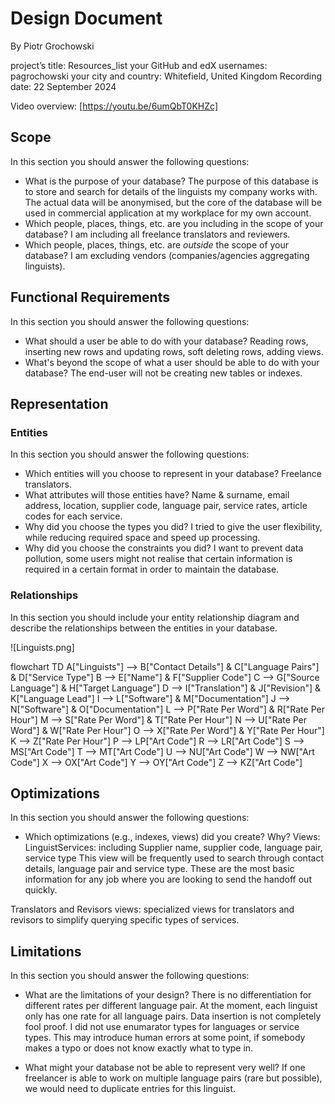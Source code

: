 # Design Document

By Piotr Grochowski 

project’s title: Resources_list
your GitHub and edX usernames: pagrochowski
your city and country: Whitefield, United Kingdom
Recording date: 22 September 2024

Video overview: [https://youtu.be/6umQbT0KHZc]

## Scope

In this section you should answer the following questions:

* What is the purpose of your database?
The purpose of this database is to store and search for details of the linguists my company works with.
The actual data will be anonymised, but the core of the database will be used in commercial application at my workplace for my own account.
* Which people, places, things, etc. are you including in the scope of your database?
I am including all freelance translators and reviewers.
* Which people, places, things, etc. are *outside* the scope of your database?
I am excluding vendors (companies/agencies aggregating linguists).


## Functional Requirements

In this section you should answer the following questions:

* What should a user be able to do with your database?
Reading rows, inserting new rows and updating rows, soft deleting rows, adding views. 
* What's beyond the scope of what a user should be able to do with your database?
The end-user will not be creating new tables or indexes. 

## Representation

### Entities

In this section you should answer the following questions:

* Which entities will you choose to represent in your database?
Freelance translators. 
* What attributes will those entities have?
Name & surname, email address, location, supplier code, language pair, service rates, article codes for each service. 
* Why did you choose the types you did?
I tried to give the user flexibility, while reducing required space and speed up processing. 
* Why did you choose the constraints you did?
I want to prevent data pollution, some users might not realise that certain information is required in a certain format in order to maintain the database. 

### Relationships

In this section you should include your entity relationship diagram and describe the relationships between the entities in your database.

![Linguists.png]

flowchart TD
    A["Linguists"] --> B["Contact Details"] & C["Language Pairs"] & D["Service Type"]
    B --> E["Name"] & F["Supplier Code"]
    C --> G["Source Language"] & H["Target Language"]
    D --> I["Translation"] & J["Revision"] & K["Language Lead"]
    I --> L["Software"] & M["Documentation"]
    J --> N["Software"] & O["Documentation"]
    L --> P["Rate Per Word"] & R["Rate Per Hour"]
    M --> S["Rate Per Word"] & T["Rate Per Hour"]
    N --> U["Rate Per Word"] & W["Rate Per Hour"]
    O --> X["Rate Per Word"] & Y["Rate Per Hour"]
    K --> Z["Rate Per Hour"]
    P --> LP["Art Code"]
    R --> LR["Art Code"]
    S --> MS["Art Code"]
    T --> MT["Art Code"]
    U --> NU["Art Code"]
    W --> NW["Art Code"]
    X --> OX["Art Code"]
    Y --> OY["Art Code"]
    Z --> KZ["Art Code"]


## Optimizations

In this section you should answer the following questions:

* Which optimizations (e.g., indexes, views) did you create? Why?
Views:
LinguistServices: including Supplier name, supplier code, language pair, service type
This view will be frequently used to search through contact details, language pair and service type. These are the most basic information for any job where you are looking to send the handoff out quickly. 

Translators and Revisors views: specialized views for translators and revisors to simplify querying specific types of services.

## Limitations

In this section you should answer the following questions:

* What are the limitations of your design?
There is no differentiation for different rates per different language pair. At the moment, each linguist only has one rate for all language pairs. 
Data insertion is not completely fool proof. I did not use enumarator types for languages or service types. This may introduce human errors at some point, if somebody makes a typo or does not know exactly what to type in. 

* What might your database not be able to represent very well?
If one freelancer is able to work on multiple language pairs (rare but possible), we would need to duplicate entries for this linguist. 

